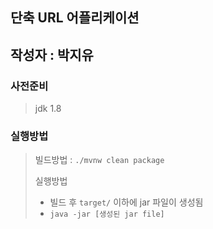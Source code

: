 ## 단축 URL 어플리케이션
## 작성자 :  박지유
### 사전준비
> jdk 1.8

### 실행방법
> 빌드방법 : `./mvnw clean package`
>  
> 실행방법
>    - 빌드 후 `target/` 이하에 jar 파일이 생성됨
>    -  `java -jar [생성된 jar file]`
